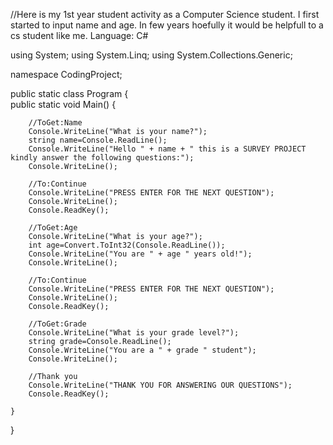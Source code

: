 
//Here is my 1st year student activity as a Computer Science student. I first started to input name and age. In few years hoefully it would be helpfull to a cs student like me. Language: C#

using System;
using System.Linq;
using System.Collections.Generic;

namespace CodingProject;

public static class Program 
{         
    public static void Main()
    {


		//ToGet:Name
        Console.WriteLine("What is your name?");
		string name=Console.ReadLine();
		Console.WriteLine("Hello " + name + " this is a SURVEY PROJECT kindly answer the following questions:");
		Console.WriteLine();
		
		//To:Continue 
		Console.WriteLine("PRESS ENTER FOR THE NEXT QUESTION");
		Console.WriteLine();
		Console.ReadKey();
		
		//ToGet:Age
		Console.WriteLine("What is your age?");
		int age=Convert.ToInt32(Console.ReadLine());
		Console.WriteLine("You are " + age " years old!");
		Console.WriteLine();
		
	    //To:Continue 
		Console.WriteLine("PRESS ENTER FOR THE NEXT QUESTION");
		Console.WriteLine();
		Console.ReadKey();
		
		//ToGet:Grade
        Console.WriteLine("What is your grade level?");
		string grade=Console.ReadLine();
		Console.WriteLine("You are a " + grade " student");
		Console.WriteLine();
		
		//Thank you
		Console.WriteLine("THANK YOU FOR ANSWERING OUR QUESTIONS");
		Console.ReadKey();
		
    }
}
